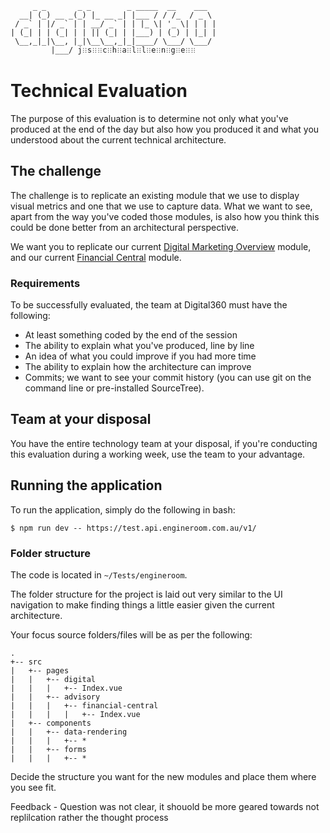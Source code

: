          _ _       _ _        _ _____  __    ___  
      __| (_) __ _(_) |_ __ _| |___ / / /_  / _ \ 
     / _` | |/ _` | | __/ _` | | |_ \| '_ \| | | |
    | (_| | | (_| | | || (_| | |___) | (_) | |_| |
     \__,_|_|\__, |_|\__\__,_|_|____/ \___/ \___/ 
             |___/ j𐧻s𐧻𐧻c𐧻h𐧻a𐧻l𐧻l𐧻e𐧻n𐧻g𐧻e𐧻𐧻              

# Technical Evaluation
The purpose of this evaluation is to determine not only
what you've produced at the end of the day but also how
you produced it and what you understood about the current
technical architecture.

## The challenge
The challenge is to replicate an existing module that we use
to display visual metrics and one that we use to capture data.
What we want to see, apart from the way you've coded those
modules, is also how you think this could be done better from
an architectural perspective.

We want you to replicate our current [Digital Marketing Overview](http://localhost:8080/digital/digital-marketing/overview)
module, and our current [Financial Central](http://localhost:8080/advisory/financial-central)
module.

### Requirements
To be successfully evaluated, the team at Digital360 must
have the following:

- At least something coded by the end of the session
- The ability to explain what you've produced, line by line
- An idea of what you could improve if you had more time
- The ability to explain how the architecture can improve
- Commits; we want to see your commit history (you can use
git on the command line or pre-installed SourceTree).

## Team at your disposal
You have the entire technology team at your disposal, if
you're conducting this evaluation during a working week, use
the team to your advantage.

## Running the application
To run the application, simply do the following in bash:
```
$ npm run dev -- https://test.api.engineroom.com.au/v1/
```

### Folder structure
The code is located in `~/Tests/engineroom`.

The folder structure for the project is laid out very similar
to the UI navigation to make finding things a little easier
given the current architecture.

Your focus source folders/files will be as per the following:
    
    .
    +-- src
    |   +-- pages
    |   |   +-- digital
    |   |   |   +-- Index.vue
    |   |   +-- advisory
    |   |   |   +-- financial-central
    |   |   |   |   +-- Index.vue
    |   +-- components
    |   |   +-- data-rendering
    |   |   |   +-- *
    |   |   +-- forms
    |   |   |   +-- *

Decide the structure you want for the new modules and place them
where you see fit.





Feedback - 
Question was not clear, it shouold be more geared towards not replilcation rather
the thought process
